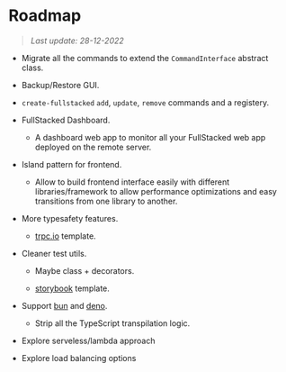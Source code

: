 # Roadmap

> *Last update: 28-12-2022*

- Migrate all the commands to extend the `CommandInterface` abstract class.

- Backup/Restore GUI.

- `create-fullstacked` `add`, `update`, `remove` commands and a registery.

- FullStacked Dashboard.
  
  - A dashboard web app to monitor all your FullStacked web app deployed on the remote server.

- Island pattern for frontend.
  
  - Allow to build frontend interface easily with different libraries/framework to allow performance optimizations and easy transitions from one library to another.

- More typesafety features.
  
  - [trpc.io](https://trpc.io/) template.

- Cleaner test utils. 
  
  - Maybe class + decorators.
  
  - [storybook](https://storybook.js.org/) template.

- Support [bun](https://bun.sh/) and [deno](https://deno.land/).
  
  - Strip all the TypeScript transpilation logic.

- Explore serveless/lambda approach

- Explore load balancing options
